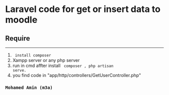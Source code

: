 <h1> Laravel code for get or insert data to moodle </h1>

<h2>Require</h2>
<hr>

1. <code> install composer </code>
2. Xampp server or any php server 
3. run in cmd affter install <code> composer , php artisan serve.</code>
4. you find code in "<path>app/http/controllers/GetUserController.php</path>"
<h3><code>Mohamed Amin (m3a)</code>
